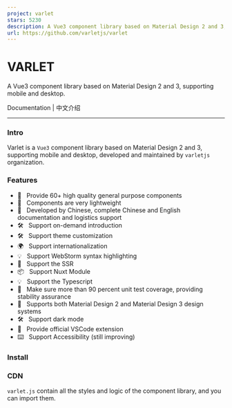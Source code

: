```yaml
---
project: varlet
stars: 5230
description: A Vue3 component library based on Material Design 2 and 3, supporting mobile and desktop.
url: https://github.com/varletjs/varlet
---
```


VARLET
======

A Vue3 component library based on Material Design 2 and 3, supporting mobile and desktop.

Documentation | 中文介绍

* * *

### Intro

Varlet is a `Vue3` component library based on Material Design 2 and 3, supporting mobile and desktop, developed and maintained by `varletjs` organization.

### Features

-   🚀   Provide 60+ high quality general purpose components
-   🚀   Components are very lightweight
-   💪   Developed by Chinese, complete Chinese and English documentation and logistics support
-   🛠️   Support on-demand introduction
-   🛠️   Support theme customization
-   🌍   Support internationalization
-   💡   Support WebStorm syntax highlighting
-   💪   Support the SSR
-   📦   Support Nuxt Module
-   💡   Support the Typescript
-   💪   Make sure more than 90 percent unit test coverage, providing stability assurance
-   🎨   Supports both Material Design 2 and Material Design 3 design systems
-   🛠️   Support dark mode
-   🔧   Provide official VSCode extension
-   ⌨️   Support Accessibility (still improving)

### Install

### CDN

`varlet.js` contain all the styles and logic of the component library, and you can import them.

<div id\="app"\></div\>
<script src\="https://cdn.jsdelivr.net/npm/vue"\></script\>
 <!-- Desktop Adaptation -->
<script src\="https://cdn.jsdelivr.net/npm/@varlet/touch-emulator/iife.js"\></script\>
<script src\="https://cdn.jsdelivr.net/npm/@varlet/ui/umd/varlet.js"\></script\>
<script\>
  const app \= Vue.createApp({
    template: '<var-button>Button</var-button>'
  })
  app.use(Varlet).mount('#app')
</script\>

### Webpack / Vite

# Install with npm or yarn or pnpm

# npm
npm i @varlet/ui -S

# yarn
yarn add @varlet/ui

# pnpm
pnpm add @varlet/ui

import App from './App.vue'
import Varlet from '@varlet/ui'
import { createApp } from 'vue'
import '@varlet/ui/es/style'

createApp(App).use(Varlet).mount('#app')

### Official Ecosystem

The following projects are maintained by the official team for a long time.

Name

Description

@varlet/cli

`Vue3 component library rapid prototyping tool`

@varlet/touch-emulator

`Desktop adapter, so that the mobile component library can run on the desktop`

@varlet/ui-playground

`Varlet component library online editing tool`

@varlet/import-resolver

`A resolver for` unplugin-vue-components `used to implement Varlet and import it on demand`

@varlet/preset-unocss

UnoCss `presets for varlet`

@varlet/preset-tailwindcss

tailwindcss `presets for varlet`

varlet-theme-builder

`Theme generator for generating theme variables for varlet Material Design 3`

varlet-vscode-extension

`Varlet Component Library VSCode Plugin`

vscode-theme-varlet

`Varlet VSCode Theme`

varlet-app-example

`Varlet component library app template`

varlet-install-example

`Case collection of Varlet component library and various ecosystem integration`

### Community Ecosystem

The following projects are maintained by community personnel, welcome to add.

Name

Description

vue-h5-template

`Vue-based mobile template scaffolding, providing mobile presets for Varlet component library`

create-vite-app

`A desktop template scaffolding based on Vue3, providing desktop presets for Varlet component library`

vscode-common-intellisense

`A VS Code extension that provides better intellisense to Varlet developers`

vue3-varlet-mobile

`A mobile template based on Vue 3 and Varlet Component Library`

### Playground

See Varlet UI Playground.

### Contribution

See Contributing Guide.

### GitCode Repo

See Here.

### Community

We recommend that issue be used for problem feedback, or others:

-   Wechat group

-   Join the Discord

### Thanks to contributors

### Thanks to the following sponsors

### Sponsor this project

Sponsor this project to support our better creation.

#### Wechat / Alipay
